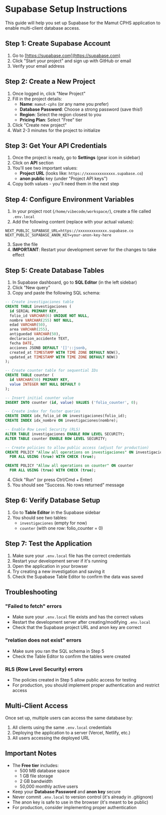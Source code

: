# Supabase Setup Instructions

This guide will help you set up Supabase for the Mamut CPHS application to enable multi-client database access.

## Step 1: Create Supabase Account

1. Go to [https://supabase.com](https://supabase.com)
2. Click "Start your project" and sign up with GitHub or email
3. Verify your email address

## Step 2: Create a New Project

1. Once logged in, click "New Project"
2. Fill in the project details:
   - **Name**: `mamut-cphs` (or any name you prefer)
   - **Database Password**: Choose a strong password (save this!)
   - **Region**: Select the region closest to you
   - **Pricing Plan**: Select "Free" tier
3. Click "Create new project"
4. Wait 2-3 minutes for the project to initialize

## Step 3: Get Your API Credentials

1. Once the project is ready, go to **Settings** (gear icon in sidebar)
2. Click on **API** section
3. You'll see two important values:
   - **Project URL** (looks like: `https://xxxxxxxxxxxxx.supabase.co`)
   - **anon public** key (under "Project API keys")
4. Copy both values - you'll need them in the next step

## Step 4: Configure Environment Variables

1. In your project root (`/home/vibecode/workspace/`), create a file called `.env.local`
2. Add the following content (replace with your actual values):

```env
NEXT_PUBLIC_SUPABASE_URL=https://xxxxxxxxxxxxx.supabase.co
NEXT_PUBLIC_SUPABASE_ANON_KEY=your-anon-key-here
```

3. Save the file
4. **IMPORTANT**: Restart your development server for the changes to take effect

## Step 5: Create Database Tables

1. In Supabase dashboard, go to **SQL Editor** (in the left sidebar)
2. Click "New query"
3. Copy and paste the following SQL schema:

```sql
-- Create investigaciones table
CREATE TABLE investigaciones (
  id SERIAL PRIMARY KEY,
  folio_id VARCHAR(6) UNIQUE NOT NULL,
  nombre VARCHAR(255) NOT NULL,
  edad VARCHAR(50),
  area VARCHAR(255),
  antiguedad VARCHAR(50),
  declaracion_accidente TEXT,
  fecha DATE,
  acciones JSONB DEFAULT '[]'::jsonb,
  created_at TIMESTAMP WITH TIME ZONE DEFAULT NOW(),
  updated_at TIMESTAMP WITH TIME ZONE DEFAULT NOW()
);

-- Create counter table for sequential IDs
CREATE TABLE counter (
  id VARCHAR(50) PRIMARY KEY,
  value INTEGER NOT NULL DEFAULT 0
);

-- Insert initial counter value
INSERT INTO counter (id, value) VALUES ('folio_counter', 0);

-- Create index for faster queries
CREATE INDEX idx_folio_id ON investigaciones(folio_id);
CREATE INDEX idx_nombre ON investigaciones(nombre);

-- Enable Row Level Security (RLS)
ALTER TABLE investigaciones ENABLE ROW LEVEL SECURITY;
ALTER TABLE counter ENABLE ROW LEVEL SECURITY;

-- Create policies to allow public access (adjust for production)
CREATE POLICY "Allow all operations on investigaciones" ON investigaciones
  FOR ALL USING (true) WITH CHECK (true);

CREATE POLICY "Allow all operations on counter" ON counter
  FOR ALL USING (true) WITH CHECK (true);
```

4. Click "Run" (or press Ctrl/Cmd + Enter)
5. You should see "Success. No rows returned" message

## Step 6: Verify Database Setup

1. Go to **Table Editor** in the Supabase sidebar
2. You should see two tables:
   - `investigaciones` (empty for now)
   - `counter` (with one row: folio_counter = 0)

## Step 7: Test the Application

1. Make sure your `.env.local` file has the correct credentials
2. Restart your development server if it's running
3. Open the application in your browser
4. Try creating a new investigation and saving it
5. Check the Supabase Table Editor to confirm the data was saved

## Troubleshooting

### "Failed to fetch" errors
- Make sure your `.env.local` file exists and has the correct values
- Restart the development server after creating/modifying `.env.local`
- Check that the Supabase project URL and anon key are correct

### "relation does not exist" errors
- Make sure you ran the SQL schema in Step 5
- Check the Table Editor to confirm the tables were created

### RLS (Row Level Security) errors
- The policies created in Step 5 allow public access for testing
- For production, you should implement proper authentication and restrict access

## Multi-Client Access

Once set up, multiple users can access the same database by:
1. All clients using the same `.env.local` credentials
2. Deploying the application to a server (Vercel, Netlify, etc.)
3. All users accessing the deployed URL

## Important Notes

- The **Free tier** includes:
  - 500 MB database space
  - 1 GB file storage
  - 2 GB bandwidth
  - 50,000 monthly active users
- Keep your **Database Password** and **anon key** secure
- Never commit `.env.local` to version control (it's already in .gitignore)
- The anon key is safe to use in the browser (it's meant to be public)
- For production, consider implementing proper authentication
